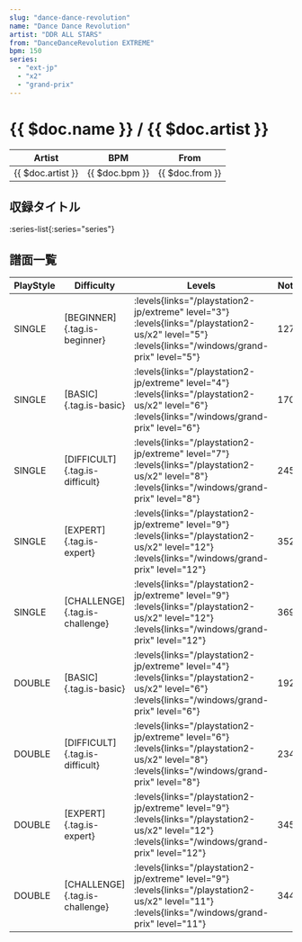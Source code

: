 ```yaml
---
slug: "dance-dance-revolution"
name: "Dance Dance Revolution"
artist: "DDR ALL STARS"
from: "DanceDanceRevolution EXTREME"
bpm: 150
series:
  - "ext-jp"
  - "x2"
  - "grand-prix"
---
```


# {{ $doc.name }} / {{ $doc.artist }}

|Artist|BPM|From|
|------|---|----|
|{{ $doc.artist }}|{{ $doc.bpm }}|{{ $doc.from }}|

## 収録タイトル

:series-list{:series="series"}

## 譜面一覧

|PlayStyle|Difficulty|Levels|Notes|Movie|
|---------|----------|------|-----|-----|
|SINGLE|[BEGINNER]{.tag.is-beginner}| :levels{links="/playstation2-jp/extreme" level="3"} :levels{links="/playstation2-us/x2" level="5"}  :levels{links="/windows/grand-prix" level="5"}|127/0||
|SINGLE|[BASIC]{.tag.is-basic}| :levels{links="/playstation2-jp/extreme" level="4"} :levels{links="/playstation2-us/x2" level="6"}  :levels{links="/windows/grand-prix" level="6"}|170/0||
|SINGLE|[DIFFICULT]{.tag.is-difficult}| :levels{links="/playstation2-jp/extreme" level="7"} :levels{links="/playstation2-us/x2" level="8"}  :levels{links="/windows/grand-prix" level="8"}|245/4||
|SINGLE|[EXPERT]{.tag.is-expert}| :levels{links="/playstation2-jp/extreme" level="9"} :levels{links="/playstation2-us/x2" level="12"}  :levels{links="/windows/grand-prix" level="12"}|352/0||
|SINGLE|[CHALLENGE]{.tag.is-challenge}| :levels{links="/playstation2-jp/extreme" level="9"} :levels{links="/playstation2-us/x2" level="12"}  :levels{links="/windows/grand-prix" level="12"}|369/0||
|DOUBLE|[BASIC]{.tag.is-basic}| :levels{links="/playstation2-jp/extreme" level="4"} :levels{links="/playstation2-us/x2" level="6"}  :levels{links="/windows/grand-prix" level="6"}|192/0||
|DOUBLE|[DIFFICULT]{.tag.is-difficult}| :levels{links="/playstation2-jp/extreme" level="6"} :levels{links="/playstation2-us/x2" level="8"}  :levels{links="/windows/grand-prix" level="8"}|234/2||
|DOUBLE|[EXPERT]{.tag.is-expert}| :levels{links="/playstation2-jp/extreme" level="9"} :levels{links="/playstation2-us/x2" level="12"}  :levels{links="/windows/grand-prix" level="12"}|345/0||
|DOUBLE|[CHALLENGE]{.tag.is-challenge}| :levels{links="/playstation2-jp/extreme" level="9"} :levels{links="/playstation2-us/x2" level="11"}  :levels{links="/windows/grand-prix" level="11"}|344/0||
